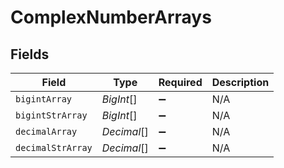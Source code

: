 # ComplexNumberArrays


## Fields

| Field              | Type               | Required           | Description        |
| ------------------ | ------------------ | ------------------ | ------------------ |
| `bigintArray`      | *BigInt*[]         | :heavy_minus_sign: | N/A                |
| `bigintStrArray`   | *BigInt*[]         | :heavy_minus_sign: | N/A                |
| `decimalArray`     | *Decimal*[]        | :heavy_minus_sign: | N/A                |
| `decimalStrArray`  | *Decimal*[]        | :heavy_minus_sign: | N/A                |